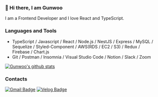 ### 👋 Hi there, I am Gunwoo 
I am a Frontend Developer and I love React and TypeScript.

### Languages and Tools
- TypeScript / Javascript / React / Node.js / NestJS / Express / MySQL / Sequelize / Styled-Component / AWS(RDS / EC2 / S3) / Redux / Firebase / Chart.js
- Git / Postman / Insomnia / Visual Studio Code / Notion / Slack / Zoom 

[![Gunwoo's github stats](https://github-readme-stats.vercel.app/api?username=gunwooko&show_icons=true&theme=solarized-light&count_private=true)](https://github.com/gunwooko/)

### Contacts
[![Gmail Badge](https://img.shields.io/badge/Gmail-D14836?style=flat-square&logo=Gmail&logoColor=white&link=mailto:gunwoo.dev@gmail.com)](mailto:gunwoo.dev@gmail.com) 
[![Velog Badge](https://img.shields.io/badge/Velog-3ac997?style=flat-square&logoColor=white&link=https://velog.io/@gunwooko)](https://velog.io/@gunwooko)

<!--
**gunwooko/gunwooko** is a ✨ _special_ ✨ repository because its `README.md` (this file) appears on your GitHub profile.

Here are some ideas to get you started:

- 🔭 I’m currently working on ...
- 🌱 I’m currently learning ...
- 👯 I’m looking to collaborate on ...
- 🤔 I’m looking for help with ...
- 💬 Ask me about ...
- 📫 How to reach me: ...
- 😄 Pronouns: ...
- ⚡ Fun fact: ...
-->
